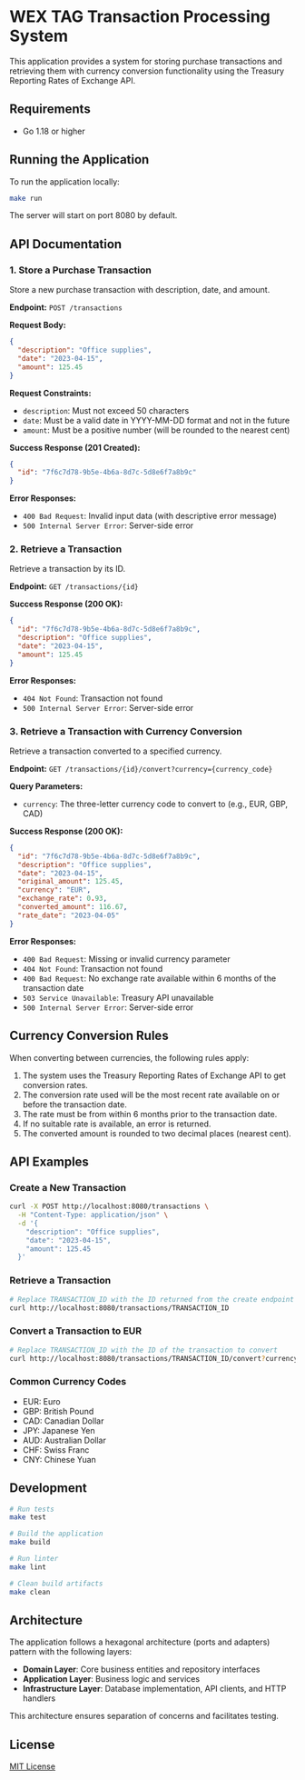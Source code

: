 # WEX TAG Transaction Processing System

This application provides a system for storing purchase transactions and retrieving them with currency conversion functionality using the Treasury Reporting Rates of Exchange API.

## Requirements

- Go 1.18 or higher

## Running the Application

To run the application locally:

```bash
make run
```

The server will start on port 8080 by default.

## API Documentation

### 1. Store a Purchase Transaction

Store a new purchase transaction with description, date, and amount.

**Endpoint:** `POST /transactions`

**Request Body:**
```json
{
  "description": "Office supplies",
  "date": "2023-04-15",
  "amount": 125.45
}
```

**Request Constraints:**
- `description`: Must not exceed 50 characters
- `date`: Must be a valid date in YYYY-MM-DD format and not in the future
- `amount`: Must be a positive number (will be rounded to the nearest cent)

**Success Response (201 Created):**
```json
{
  "id": "7f6c7d78-9b5e-4b6a-8d7c-5d8e6f7a8b9c"
}
```

**Error Responses:**
- `400 Bad Request`: Invalid input data (with descriptive error message)
- `500 Internal Server Error`: Server-side error

### 2. Retrieve a Transaction

Retrieve a transaction by its ID.

**Endpoint:** `GET /transactions/{id}`

**Success Response (200 OK):**
```json
{
  "id": "7f6c7d78-9b5e-4b6a-8d7c-5d8e6f7a8b9c",
  "description": "Office supplies",
  "date": "2023-04-15",
  "amount": 125.45
}
```

**Error Responses:**
- `404 Not Found`: Transaction not found
- `500 Internal Server Error`: Server-side error

### 3. Retrieve a Transaction with Currency Conversion

Retrieve a transaction converted to a specified currency.

**Endpoint:** `GET /transactions/{id}/convert?currency={currency_code}`

**Query Parameters:**
- `currency`: The three-letter currency code to convert to (e.g., EUR, GBP, CAD)

**Success Response (200 OK):**
```json
{
  "id": "7f6c7d78-9b5e-4b6a-8d7c-5d8e6f7a8b9c",
  "description": "Office supplies",
  "date": "2023-04-15",
  "original_amount": 125.45,
  "currency": "EUR",
  "exchange_rate": 0.93,
  "converted_amount": 116.67,
  "rate_date": "2023-04-05"
}
```

**Error Responses:**
- `400 Bad Request`: Missing or invalid currency parameter
- `404 Not Found`: Transaction not found
- `400 Bad Request`: No exchange rate available within 6 months of the transaction date
- `503 Service Unavailable`: Treasury API unavailable
- `500 Internal Server Error`: Server-side error

## Currency Conversion Rules

When converting between currencies, the following rules apply:

1. The system uses the Treasury Reporting Rates of Exchange API to get conversion rates.
2. The conversion rate used will be the most recent rate available on or before the transaction date.
3. The rate must be from within 6 months prior to the transaction date.
4. If no suitable rate is available, an error is returned.
5. The converted amount is rounded to two decimal places (nearest cent).

## API Examples

### Create a New Transaction

```bash
curl -X POST http://localhost:8080/transactions \
  -H "Content-Type: application/json" \
  -d '{
    "description": "Office supplies",
    "date": "2023-04-15",
    "amount": 125.45
  }'
```

### Retrieve a Transaction

```bash
# Replace TRANSACTION_ID with the ID returned from the create endpoint
curl http://localhost:8080/transactions/TRANSACTION_ID
```

### Convert a Transaction to EUR

```bash
# Replace TRANSACTION_ID with the ID of the transaction to convert
curl http://localhost:8080/transactions/TRANSACTION_ID/convert?currency=EUR
```

### Common Currency Codes

- EUR: Euro
- GBP: British Pound
- CAD: Canadian Dollar
- JPY: Japanese Yen
- AUD: Australian Dollar
- CHF: Swiss Franc
- CNY: Chinese Yuan
## Development

```bash
# Run tests
make test

# Build the application
make build

# Run linter
make lint

# Clean build artifacts
make clean
```

## Architecture

The application follows a hexagonal architecture (ports and adapters) pattern with the following layers:

- **Domain Layer**: Core business entities and repository interfaces
- **Application Layer**: Business logic and services
- **Infrastructure Layer**: Database implementation, API clients, and HTTP handlers

This architecture ensures separation of concerns and facilitates testing.

## License

[MIT License](LICENSE)
